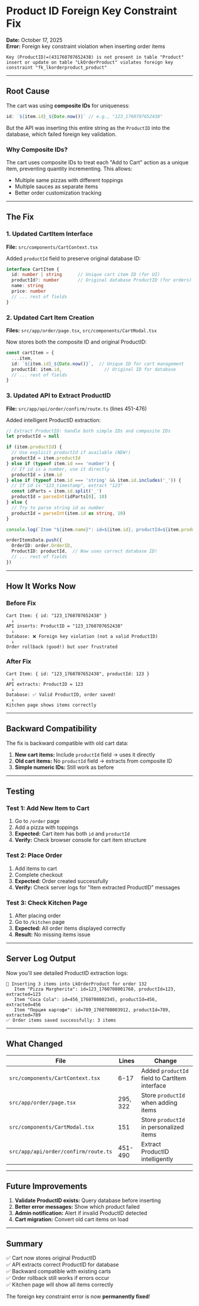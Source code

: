 # Product ID Foreign Key Constraint Fix

**Date:** October 17, 2025  
**Error:** Foreign key constraint violation when inserting order items

```
Key (ProductID)=(431760707652438) is not present in table "Product"
insert or update on table "LkOrderProduct" violates foreign key constraint "fk_lkorderproduct_product"
```

---

## Root Cause

The cart was using **composite IDs** for uniqueness:
```typescript
id: `${item.id}_${Date.now()}` // e.g., "123_1760707652438"
```

But the API was inserting this entire string as the `ProductID` into the database, which failed foreign key validation.

### Why Composite IDs?

The cart uses composite IDs to treat each "Add to Cart" action as a unique item, preventing quantity incrementing. This allows:
- Multiple same pizzas with different toppings
- Multiple sauces as separate items
- Better order customization tracking

---

## The Fix

### 1. Updated CartItem Interface
**File:** `src/components/CartContext.tsx`

Added `productId` field to preserve original database ID:

```typescript
interface CartItem {
  id: number | string      // Unique cart item ID (for UI)
  productId?: number       // Original database ProductID (for orders)
  name: string
  price: number
  // ... rest of fields
}
```

### 2. Updated Cart Item Creation
**Files:** `src/app/order/page.tsx`, `src/components/CartModal.tsx`

Now stores both the composite ID and original ProductID:

```typescript
const cartItem = {
  ...item,
  id: `${item.id}_${Date.now()}`,  // Unique ID for cart management
  productId: item.id,                // Original ID for database
  // ... rest of fields
}
```

### 3. Updated API to Extract ProductID
**File:** `src/app/api/order/confirm/route.ts` (lines 451-476)

Added intelligent ProductID extraction:

```typescript
// Extract ProductID: handle both simple IDs and composite IDs
let productId = null

if (item.productId) {
  // Use explicit productId if available (NEW!)
  productId = item.productId
} else if (typeof item.id === 'number') {
  // If id is a number, use it directly
  productId = item.id
} else if (typeof item.id === 'string' && item.id.includes('_')) {
  // If id is "123_timestamp", extract "123"
  const idParts = item.id.split('_')
  productId = parseInt(idParts[0], 10)
} else {
  // Try to parse string id as number
  productId = parseInt(item.id as string, 10)
}

console.log(`Item "${item.name}": id=${item.id}, productId=${item.productId}, extracted=${productId}`)

orderItemsData.push({
  OrderID: order.OrderID,
  ProductID: productId,  // Now uses correct database ID!
  // ... rest of fields
})
```

---

## How It Works Now

### Before Fix
```
Cart Item: { id: "123_1760707652438" }
  ↓
API inserts: ProductID = "123_1760707652438"
  ↓
Database: ❌ Foreign key violation (not a valid ProductID)
  ↓
Order rollback (good!) but user frustrated
```

### After Fix
```
Cart Item: { id: "123_1760707652438", productId: 123 }
  ↓
API extracts: ProductID = 123
  ↓
Database: ✅ Valid ProductID, order saved!
  ↓
Kitchen page shows items correctly
```

---

## Backward Compatibility

The fix is backward compatible with old cart data:

1. **New cart items:** Include `productId` field → uses it directly
2. **Old cart items:** No `productId` field → extracts from composite ID
3. **Simple numeric IDs:** Still work as before

---

## Testing

### Test 1: Add New Item to Cart
1. Go to `/order` page
2. Add a pizza with toppings
3. **Expected:** Cart item has both `id` and `productId`
4. **Verify:** Check browser console for cart item structure

### Test 2: Place Order
1. Add items to cart
2. Complete checkout
3. **Expected:** Order created successfully
4. **Verify:** Check server logs for "Item extracted ProductID" messages

### Test 3: Check Kitchen Page
1. After placing order
2. Go to `/kitchen` page
3. **Expected:** All order items displayed correctly
4. **Result:** No missing items issue

---

## Server Log Output

Now you'll see detailed ProductID extraction logs:

```
💾 Inserting 3 items into LkOrderProduct for order 132
   Item "Pizza Margherita": id=123_1760708001768, productId=123, extracted=123
   Item "Coca Cola": id=456_1760708002345, productId=456, extracted=456
   Item "Порция картофи": id=789_1760708003912, productId=789, extracted=789
✅ Order items saved successfully: 3 items
```

---

## What Changed

| File | Lines | Change |
|------|-------|--------|
| `src/components/CartContext.tsx` | 6-17 | Added `productId` field to CartItem interface |
| `src/app/order/page.tsx` | 295, 322 | Store `productId` when adding items |
| `src/components/CartModal.tsx` | 151 | Store `productId` in personalized items |
| `src/app/api/order/confirm/route.ts` | 451-490 | Extract ProductID intelligently |

---

## Future Improvements

1. **Validate ProductID exists:** Query database before inserting
2. **Better error messages:** Show which product failed
3. **Admin notification:** Alert if invalid ProductID detected
4. **Cart migration:** Convert old cart items on load

---

## Summary

✅ Cart now stores original ProductID  
✅ API extracts correct ProductID for database  
✅ Backward compatible with existing carts  
✅ Order rollback still works if errors occur  
✅ Kitchen page will show all items correctly  

The foreign key constraint error is now **permanently fixed**!


